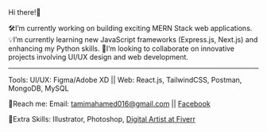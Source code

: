 Hi there!👋

🛠️I’m currently working on building exciting MERN Stack web applications.
💡I’m currently learning new JavaScript frameworks (Express.js, Next.js) and enhancing my Python skills.
🔭I’m looking to collaborate on innovative projects involving UI/UX design and web development.

----------
Tools:
UI/UX: Figma/Adobe XD ||
Web: React.js, TailwindCSS, Postman, MongoDB, MySQL


🤝Reach me: 
Email: tamimahamed016@gmail.com ||
[Facebook](https://www.facebook.com/tamim.ssgt/)


📌Extra Skills:
Illustrator, Photoshop, 
[Digital Artist at Fiverr](https://www.fiverr.com/tamimahamed365)


